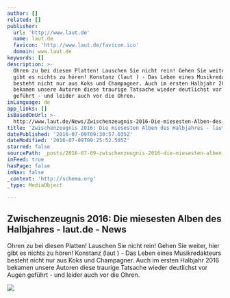 ```yaml
---
author: []
related: []
publisher:
  url: 'http://www.laut.de'
  name: laut.de
  favicon: 'http://www.laut.de/favicon.ico'
  domain: www.laut.de
keywords: []
description: >-
  Ohren zu bei diesen Platten! Lauschen Sie nicht rein! Gehen Sie weiter, hier
  gibt es nichts zu hören! Konstanz (laut ) - Das Leben eines Musikredakteurs
  besteht nicht nur aus Koks und Champagner. Auch im ersten Halbjahr 2016
  bekamen unsere Autoren diese traurige Tatsache wieder deutlichst vor Augen
  geführt - und leider auch vor die Ohren.
inLanguage: de
app_links: []
isBasedOnUrl: >-
  http://www.laut.de/News/Zwischenzeugnis-2016-Die-miesesten-Alben-des-Halbjahres-08-07-2016-12741
title: 'Zwischenzeugnis 2016: Die miesesten Alben des Halbjahres - laut.de - News'
datePublished: '2016-07-09T09:30:57.035Z'
dateModified: '2016-07-09T09:25:52.505Z'
starred: false
sourcePath: _posts/2016-07-09-zwischenzeugnis-2016-die-miesesten-alben-des-halbjahres-l.md
inFeed: true
hasPage: false
inNav: false
_context: 'http://schema.org'
_type: MediaObject

---
```

<article style=""><h1>Zwischenzeugnis 2016: Die miesesten Alben des Halbjahres - laut.de - News</h1><p>Ohren zu bei diesen Platten! Lauschen Sie nicht rein! Gehen Sie weiter, hier gibt es nichts zu hören! Konstanz (laut ) - Das Leben eines Musikredakteurs besteht nicht nur aus Koks und Champagner. Auch im ersten Halbjahr 2016 bekamen unsere Autoren diese traurige Tatsache wieder deutlichst vor Augen geführt - und leider auch vor die Ohren.</p><img src="http://www.laut.de/News/Zwischenzeugnis-2016-Die-miesesten-Alben-des-Halbjahres-08-07-2016-12741/zwischenzeugnis-2016-miesesten-alben-des-halbjahres-172136.jpg" /></article>
